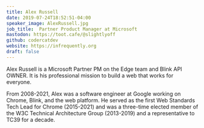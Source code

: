 ```yaml
---
title: Alex Russell
date: 2019-07-24T18:52:51-04:00
speaker_image: AlexRussell.jpg
job_title:  Partner Product Manager at Microsoft
mastodon: https://toot.cafe/@slightlyoff
github: codercatdev
website: https://infrequently.org
draft: false
---
```


Alex Russell is a Microsoft Partner PM on the Edge team and Blink API OWNER. It is his professional mission to build a web that works for everyone.

From 2008-2021, Alex was a software engineer at Google working on Chrome, Blink, and the web platform. He served as the first Web Standards Tech Lead for Chrome (2015-2021) and was a three-time elected member of the W3C Technical Architecture Group (2013-2019) and a representative to TC39 for a decade.